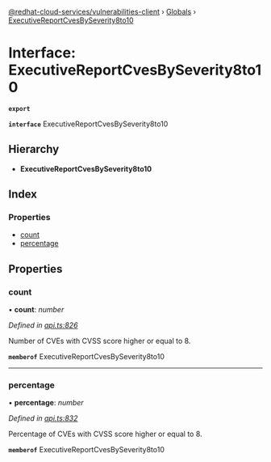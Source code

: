 [@redhat-cloud-services/vulnerabilities-client](../README.md) › [Globals](../globals.md) › [ExecutiveReportCvesBySeverity8to10](executivereportcvesbyseverity8to10.md)

# Interface: ExecutiveReportCvesBySeverity8to10

**`export`** 

**`interface`** ExecutiveReportCvesBySeverity8to10

## Hierarchy

* **ExecutiveReportCvesBySeverity8to10**

## Index

### Properties

* [count](executivereportcvesbyseverity8to10.md#count)
* [percentage](executivereportcvesbyseverity8to10.md#percentage)

## Properties

###  count

• **count**: *number*

*Defined in [api.ts:826](https://github.com/RedHatInsights/javascript-clients/blob/master/packages/vulnerabilities/api.ts#L826)*

Number of CVEs with CVSS score higher or equal to 8.

**`memberof`** ExecutiveReportCvesBySeverity8to10

___

###  percentage

• **percentage**: *number*

*Defined in [api.ts:832](https://github.com/RedHatInsights/javascript-clients/blob/master/packages/vulnerabilities/api.ts#L832)*

Percentage of CVEs with CVSS score higher or equal to 8.

**`memberof`** ExecutiveReportCvesBySeverity8to10
